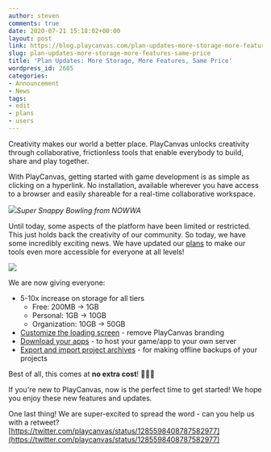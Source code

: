 ```yaml
---
author: steven
comments: true
date: 2020-07-21 15:18:02+00:00
layout: post
link: https://blog.playcanvas.com/plan-updates-more-storage-more-features-same-price/
slug: plan-updates-more-storage-more-features-same-price
title: 'Plan Updates: More Storage, More Features, Same Price'
wordpress_id: 2605
categories:
- Announcement
- News
tags:
- edit
- plans
- users
---
```





Creativity makes our world a better place. PlayCanvas unlocks creativity through collaborative, frictionless tools that enable everybody to build, share and play together.







With PlayCanvas, getting started with game development is as simple as clicking on a hyperlink. No installation, available wherever you have access to a browser and easily shareable for a real-time collaborative workspace.





![](https://blog.playcanvas.com/wp-content/uploads/2020/07/ssb-1024x561.png)_Super Snappy Bowling from NOWWA_





Until today, some aspects of the platform have been limited or restricted. This just holds back the creativity of our community. So today, we have some incredibly exciting news. We have updated our [plans](https://playcanvas.com/plans) to make our tools even more accessible for everyone at all levels!





![](https://blog.playcanvas.com/wp-content/uploads/2020/07/Screenshot-2020-07-02-at-10.05.29-1024x576.jpg)





We are now giving everyone:







  * 5-10x increase on storage for all tiers
    * Free: 200MB → 1GB
    * Personal: 1GB → 10GB
    * Organization: 10GB → 50GB
  * [Customize the loading screen](https://developer.playcanvas.com/en/user-manual/designer/loading-screen/)  - remove PlayCanvas branding
  * [Download your apps](https://developer.playcanvas.com/en/user-manual/publishing/web/self-hosting/)  - to host your game/app to your own server
  * [Export and import project archives](https://developer.playcanvas.com/en/user-manual/profile/projects/#export-project-archive) - for making offline backups of your projects






Best of all, this comes at **no extra cost**! 🎉🎉🎉







If you're new to PlayCanvas, now is the perfect time to get started! We hope you enjoy these new features and updates.







One last thing! We are super-excited to spread the word - can you help us with a retweet?  
[https://twitter.com/playcanvas/status/1285598408787582977](https://twitter.com/playcanvas/status/1285598408787582977)



